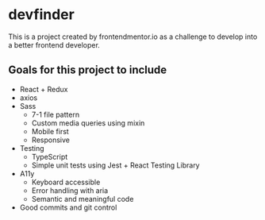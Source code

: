 # devfinder

This is a project created by frontendmentor.io as a challenge to develop into a better frontend developer.

## Goals for this project to include

- React + Redux
- axios
- Sass
  - 7-1 file pattern
  - Custom media queries using mixin
  - Mobile first
  - Responsive
- Testing
  - TypeScript
  - Simple unit tests using Jest + React Testing Library
- A11y
  - Keyboard accessible
  - Error handling with aria
  - Semantic and meaningful code
- Good commits and git control
